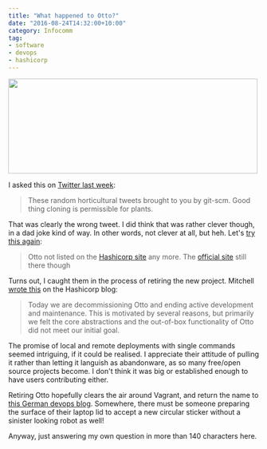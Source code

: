 ```yaml
---
title: "What happened to Otto?"
date: "2016-08-24T14:32:00+10:00"
category: Infocomm
tag:
- software
- devops
- hashicorp
---
```

<p><img src="https://rubenerd.com/files/2016/otto.png" srcset="https://rubenerd.com/files/2016/otto.png 1x, https://rubenerd.com/files/2016/otto@2x.png 2x" alt="" style="width:500px; height:190px;" /></p>

I asked this on [Twitter last week]\:

> These random horticultural tweets brought to you by git-scm. Good thing cloning is permissible for plants.

That was clearly the wrong tweet. I did think that was rather clever though, in a dad joke kind of way. In other words, not clever at all, but heh. Let's [try this again]:

> Otto not listed on the [Hashicorp site] any more. The [official site] still there though

Turns out, I caught them in the process of retiring the new project. Mitchell [wrote this] on the Hashicorp blog:

> Today we are decommissioning Otto and ending active development and maintenance. This is motivated by several reasons, but primarily we felt the core abstractions and the out-of-box functionality of Otto did not meet our initial goal.

The promise of local and remote deployments with single commands seemed intriguing, if it could be realised. I appreciate their attitude of pulling it rather than letting it languish as abandonware, as so many free/open source projects become. I don't think it was big or established enough to have users contributing either.

Retiring Otto hopefully clears the air around Vagrant, and return the name to [this German devops blog]. Somewhere, there must be someone preparing the surface of their laptop lid to accept a new circular sticker without a sinister looking robot as well!

Anyway, just answering my own question in more than 140 characters here.

[Twitter last week]: https://twitter.com/Rubenerd/status/762895279158812672
[try this again]: https://twitter.com/Rubenerd/status/765393470622093315
[Hashicorp site]: https://www.hashicorp.com/
[official site]: https://www.ottoproject.io/ "The Official Otto project site"
[wrote this]: https://www.hashicorp.com/blog/decommissioning-otto.html "Decommissioning Otto"
[this German devops blog]: https://dev.otto.de/


